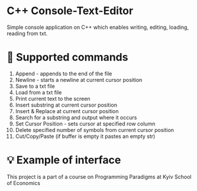 # C++ Console-Text-Editor
Simple console application on C++ which enables writing, editing, loading, reading from txt.  

# 🎯 Supported commands
1. Append - appends to the end of the file
2. Newline - starts a newline at current cursor position
3. Save to a txt file
4. Load from a txt file
5. Print current text to the screen
6. Insert substring at current cursor position
7. Insert & Replace at current cursor position 
8. Search for a substring and output where it occurs
9. Set Cursor Position - sets cursor at specified row column 
10. Delete specified number of symbols from current cursor position
11. Cut/Copy/Paste (if buffer is empty it pastes an empty str)
# 💡 Example of interface

This project is a part of a course on Programming Paradigms at Kyiv School of Economics
